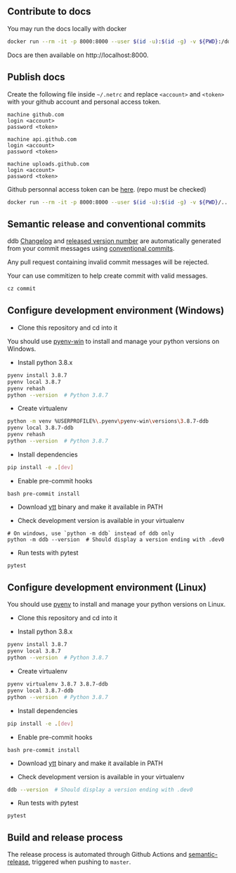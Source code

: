 ## Contribute to docs

You may run the docs locally with docker

```bash
docker run --rm -it -p 8000:8000 --user $(id -u):$(id -g) -v ${PWD}:/docs squidfunk/mkdocs-material serve
```

Docs are then available on http://localhost:8000.

## Publish docs

Create the following file inside `~/.netrc` and replace `<account>` and `<token>` with your github account and personal
access token.

```
machine github.com
login <account>
password <token>

machine api.github.com
login <account>
password <token>

machine uploads.github.com
login <account>
password <token>
```

Github personnal access token can be [here](https://github.com/settings/tokens). (repo must be checked)

```bash
docker run --rm -it -p 8000:8000 --user $(id -u):$(id -g) -v ${PWD}/..:/docs -v ${HOME}/.netrc:/.netrc:ro --workdir=/docs/ddb squidfunk/mkdocs-material gh-deploy
```

## Semantic release and conventional commits

ddb [Changelog](./CHANGELOG.md)
and [released version number](https://github.com/inetum-orleans/docker-devbox-ddb/releases) are automatically
generated from your commit messages using [conventional commits](https://www.conventionalcommits.org/en/v1.0.0/).

Any pull request containing invalid commit messages will be rejected.

Your can use commitizen to help create commit with valid messages.

```bash
cz commit
```

## Configure development environment (Windows)

- Clone this repository and cd into it

You should use [pyenv-win](https://github.com/pyenv-win/pyenv-win) to install and manage your python versions on
Windows.

- Install python 3.8.x

```bash
pyenv install 3.8.7
pyenv local 3.8.7
pyenv rehash
python --version  # Python 3.8.7
```

- Create virtualenv

```bash
python -m venv %USERPROFILE%\.pyenv\pyenv-win\versions\3.8.7-ddb
pyenv local 3.8.7-ddb
pyenv rehash
python --version  # Python 3.8.7
```

- Install dependencies

```bash
pip install -e .[dev]
```

- Enable pre-commit hooks

``bash pre-commit install
``

- Download [ytt](https://get-ytt.io/) binary and make it available in PATH

- Check development version is available in your virtualenv

```
# On windows, use `python -m ddb` instead of ddb only
python -m ddb --version  # Should display a version ending with .dev0
```

- Run tests with pytest

```bash
pytest
```

## Configure development environment (Linux)

You should use [pyenv](https://github.com/pyenv/pyenv) to install and manage your python versions on Linux.

- Clone this repository and cd into it

- Install python 3.8.x

```bash
pyenv install 3.8.7
pyenv local 3.8.7
python --version  # Python 3.8.7
```

- Create virtualenv

```bash
pyenv virtualenv 3.8.7 3.8.7-ddb
pyenv local 3.8.7-ddb
python --version  # Python 3.8.7
```

- Install dependencies

```bash
pip install -e .[dev]
```

- Enable pre-commit hooks

``bash pre-commit install
``

- Download [ytt](https://get-ytt.io/) binary and make it available in PATH

- Check development version is available in your virtualenv

```bash
ddb --version  # Should display a version ending with .dev0
```

- Run tests with pytest

```
pytest
```

## Build and release process

The release process is automated through Github Actions and 
[semantic-release](https://python-semantic-release.readthedocs.io/en/latest/), triggered when pushing to `master`.